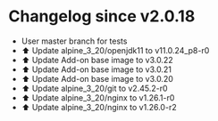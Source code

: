 # Changelog since v2.0.18
- User master branch for tests 
- ⬆️ Update alpine_3_20/openjdk11 to v11.0.24_p8-r0 
- ⬆️ Update Add-on base image to v3.0.22 
- ⬆️ Update Add-on base image to v3.0.21 
- ⬆️ Update Add-on base image to v3.0.20 
- ⬆️ Update alpine_3_20/git to v2.45.2-r0 
- ⬆️ Update alpine_3_20/nginx to v1.26.1-r0 
- ⬆️ Update alpine_3_20/nginx to v1.26.0-r2 
